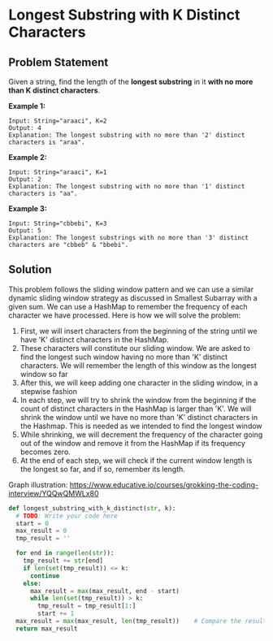 # Longest Substring with K Distinct Characters

## Problem Statement

Given a string, find the length of the **longest substring** in it **with no more than K distinct characters**.

**Example 1:**

```
Input: String="araaci", K=2
Output: 4
Explanation: The longest substring with no more than '2' distinct characters is "araa".
```

**Example 2:**

```
Input: String="araaci", K=1
Output: 2
Explanation: The longest substring with no more than '1' distinct characters is "aa".
```

**Example 3:**

```
Input: String="cbbebi", K=3
Output: 5
Explanation: The longest substrings with no more than '3' distinct characters are "cbbeb" & "bbebi".
```

## Solution

This problem follows the sliding window pattern and we can use a similar dynamic sliding window strategy as discussed in Smallest Subarray with a given sum. We can use a HashMap to remember the frequency of each character we have processed. Here is how we will solve the problem:

1. First, we will insert characters from the beginning of the string until we have 'K' distinct characters in the HashMap.
2. These characters will constitute our sliding window. We are asked to find the longest such window having no more than 'K' distinct characters. We will remember the length of this window as the longest window so far
3. After this, we will keep adding one character in the sliding window, in a stepwise fashion
4. In each step, we will try to shrink the window from the beginning if the count of distinct characters in the HashMap is larger than 'K'. We will shrink the window until we have no more than 'K' distinct characters in the Hashmap. This is needed as we intended to find the longest window
5. While shrinking, we will decrement the frequency of the character going out of the window and remove it from the HashMap if its frequency becomes zero.
6. At the end of each step, we will check if the current window length is the longest so far, and if so, remember its length.

Graph illustration: https://www.educative.io/courses/grokking-the-coding-interview/YQQwQMWLx80

```python
def longest_substring_with_k_distinct(str, k):
  # TODO: Write your code here
  start = 0
  max_result = 0
  tmp_result = ''

  for end in range(len(str)):
    tmp_result += str[end]
    if len(set(tmp_result)) <= k:
      continue
    else:
      max_result = max(max_result, end - start)
      while len(set(tmp_result)) > k:
        tmp_result = tmp_result[1:]
        start += 1
  max_result = max(max_result, len(tmp_result))    # Compare the result of the last time tmp_result with the max_result
  return max_result
```

